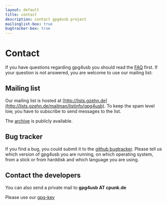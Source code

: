 ```yaml
---
layout: default
title: contact
description: contact gpg4usb project
mailinglist-box: true
bugtracker-box: true
---
```


# Contact

If you have questions regarding gpg4usb you should read the [FAQ](faq.html) first. If your question 
is not answered, you are welcome to use our mailing list:

## Mailing list

Our mailing list is hosted at [http://lists.gzehn.de](http://lists.gzehn.de/mailman/listinfo/gpg4usb).
To keep the spam level low, you have to subscribe to send messages to the list.

The [archive](http://lists.gzehn.de/pipermail/gpg4usb/) is publicly available.

## Bug tracker

If you find a bug, you could submit it to the 
[github bugtracker](https://github.com/gpg4usb/gpg4usb/issues).
Please tell us which version of gpg4usb you are running, on which operating system, 
from a stick or from harddisk and which language you are using.

## Contact the developers
You can also send a private mail to **gpg4usb AT cpunk.de** 

Please use our [gpg-key](key.txt)
